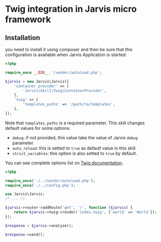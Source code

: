 # Twig integration in Jarvis micro framework

## Installation

you need to install it using composer and then be sure that this configuration 
is available when Jarvis Application is started:

```php
<?php

require_once __DIR__.'/vendor/autoload.php';

$jarvis = new Jarvis\Jarvis([
    'container_provider' => [
        'Jarvis\Skill\Twig\ContainerProvider',
    ],
    'twig' => [
        'templates_paths' => '/path/to/templates',
    ],
]);
```

Note that `templates_paths` is a required parameter. This skill changes default values for some options:

- `debug`: if not provided, this value take the value of Jarvis `debug` parameter.
- `auto_reload`: this is setted to `true` as default value in this skill.
- `strict_variables`: this option is also setted to `true` by default.

You can see complete options list on [Twig documentation](http://twig.sensiolabs.org/doc/api.html#environment-options).

```php
<?php

require_once('./../vendor/autoload.php');
require_once('./../config.php');

use Jarvis\Jarvis;
/* ... */

$jarvis->router->addRoute('get', '/', function ($jarvis) {
    return $jarvis->twig->render('index.twig', ['world' => 'World']);
});

$response = $jarvis->analyze();

$response->send();
```
